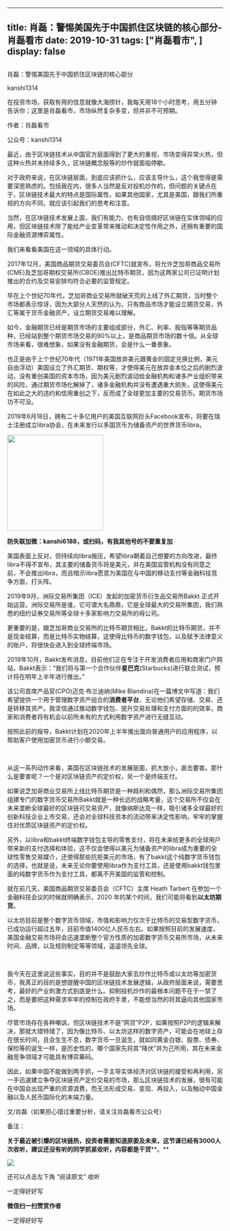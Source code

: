 
---
title:  肖磊：警惕美国先于中国抓住区块链的核心部分-肖磊看市
date: 2019-10-31
tags: ["肖磊看市", ]
display: false
---


## 



肖磊：警惕美国先于中国抓住区块链的核心部分




kanshi1314




在投资市场，获取有用的信息就像大海捞针，我每天用18个小时思考，用五分钟告诉你；这里是肖磊看市，市场纵然复杂多变，但并非不可预期。


作者：肖磊看市

公众号：kanshi1314



最近，由于区块链技术从中国官方层面得到了更大的重视，市场变得异常火热，但这种火热并未持续多久，区块链概念股等的炒作就面临停歇。



对于政府来说，在区块链层面，到底应该抓什么，应该主导什么，这个我觉得是需要深思熟虑的。包括我在内，很多人当然是反对投机炒作的，但问题的关键点在于，区块链技术最大的特点是国际属性，如果其他国家，尤其是美国，跟我们所重视的方向不同，就应该引起我们的思考和注意。



当然，在区块链技术发展上面，我们有能力，也有自信搞好区块链在实体领域的应用，但区块链技术除了能给产业变革带来推动和决定性作用之外，还拥有重要的国际金融资源博弈属性。



我们来看看美国在这一领域的具体行动。



2017年12月，美国商品期货交易委员会(CFTC)就宣布，将允许芝加哥商品交易所(CME)及芝加哥期权交易所(CBOE)推出比特币期货，因为这两家公司已证明计划推出的合约及交易安排均符合必要的监管规定。



早在上个世纪70年代，芝加哥商业交易所就破天荒的上线了外汇期货，当时整个市场都表示惊讶，因为大部分人天然的认为，只有商品市场才能设立期货交易，外汇等属于货币金融资产，设立期货交易难以理解。



如今，金融期货已经是期货市场的主要组成部分，外汇、利率、股指等等期货品种，已经站到整个期货市场交易的90%以上，是商品期货市场的数十倍。从全球市场来看，很难想象，如果没有金融期货，会是什么一番景象。



也正是由于上个世纪70年代（1971年美国放弃美元跟黄金的固定兑换比例，美元自由浮动）美国设立了外汇期货、期权等，才使得美元在放弃金本位之后的剧烈波动，没有重创美国的资本市场，因为美元剧烈波动给金融机构和诸多产业组织带来的风险，通过期货市场化解掉了，诸多金融机构并没有遭遇重大损失，这使得美元在如此之大的违约和信用重创之下，反而成了全球更加主要的交易货币。期货市场功不可没。



2019年6月18日，拥有二十多亿用户的美国互联网巨头Facebook宣布，将要在瑞士注册成立libra协会，在未来发行以多国货币为储备资产的世界货币libra。



<img class="rich_pages" data-copyright="0" data-ratio="1" data-s="300,640" src="https://mmbiz.qpic.cn/mmbiz_jpg/rIYcHn0KrPQxE6zMiarib0VYKnt94Md6MMtJIw6YEwy8maoZPYfqopnlsqVs55Vz3JiaQIS7PZ1rg8lrYVngiaw9CQ/640?wx_fmt=jpeg" data-type="jpeg" data-w="430" style="height: 224px;width: 224px;"/>

**防失联加微：kanshi6188，或扫码，有我其他号的不要重复加**



美国表面上反对，但持续向libra施压，希望libra朝着自己想要的方向改进，最终libra不得不宣布，其主要的储备货币将是美元，并在美国监管机构没有同意之前，不会推出libra，而且暗示libra愿意为美国在与中国的移动支付等金融科技竞争方面，打头阵。



2019年9月，洲际交易所集团（ICE）发起的加密货币衍生品交易所Bakkt 正式开始运营。洲际交易所是谁，它可谓大名鼎鼎，它是全球最大的交易所集团，我们熟悉的纽约证券交易所等全球十多家影响力交易所的母公司。



更重要的是，跟芝加哥商业交易所的比特币期货相比，Bakkt的比特币期货，并不是现金结算，而是比特币实物结算，这使得比特币的数字钱包，以及赋予法律意义的账户，将很快会进入到全球终端市场。



2019年10月，Bakkt发布消息，目前他们正在专注于开发消费者应用和商家门户网站，Bakkt表示：“我们将与第一个合作伙伴**星巴克**(Starbucks)进行联合测试，预计将在明年上半年进行推出。”



该公司首席产品官(CPO)迈克·布兰迪纳(Mike Blandina)在一篇博文中写道：我们希望提供一个用于管理数字资产组合的**消费者平台**，无论他们希望存储、交易、还是转移其资产。我坚信通过推动数字钱包、提升交易处理和支付方面的的效率，商家和消费者将有机会以前所未有的方式利用数字资产进行无缝互动。



按照此前的报导，Bakkt计划在2020年上半年推出面向普通用户的应用程序，以帮助客户使用加密货币进行小额交易。

&nbsp;

从这一系列动作来看，美国在区块链技术的发展层面，抓大放小，直击要害。那什么是要害呢？一个是对区块链资产的定价权，另一个是终端支付。



如果说芝加哥商业交易所上线比特币期货是一种趋利和偶然，那么洲际交易所集团组建专门的数字货币交易所Bakkt就是一种长远的战略考量，这个交易所不仅会在未来垄断全球最好的区块链可交易资产，就像纳斯达克一样，吸引诸多全球最好的创新科技企业上市交易，还会对全球科技资本的流动带来决定性影响，牢牢的掌握住对优质区块链资产的定价权。



另外，以libra和bakkt终端数字钱包主导的零售支付，将在未来给更多的全球用户带来新的支付选择和体验，这不仅会使得以美元为储备资产的libra成为重要的全球性零售交易媒介，还使得那些抗拒美元的市场，有了bakkt这个纯数字货币钱包的选择，也就是说，未来无论你要使用libra作为支付工具，还是使用bakkt钱包里面的纯数字货币作为支付工具，都离不开美国的监管和控制。



就在前几天，美国商品期货交易委员会（CFTC）主席 Heath Tarbert 在参加一个金融科技会议的时候就明确表示，2020 年的某个时间，我们可能将看到**以太坊期货**。



以太坊目前是整个数字货币领域，市值和影响力仅次于比特币的交易型数字货币，已成功运行超过五年，目前市值1400亿人民币左右。如果按照目前的发展速度，美国金融交易市场将会迅速垄断整个官方性质的加密数字货币交易所市场，从未来时间、品牌，以及规则制定等等领域，遥遥领先全球。

&nbsp;

我今天在这里说这些事实，目的并不是鼓励大家去炒作比特币或以太坊等加密货币，我真正的目的是想提醒中国的区块链技术发展逻辑，从政府层面来说，需要思考，最好的产业刺激方式到底是什么。抑制投机炒作的最根本问题不在于一禁了之，而是要把这种需求牢牢的控制在政府手里，不能想当然的将其逼向其他国家市场。



尽管市场存在各种嘲讽，但区块链技术不是“网贷”P2P，如果按照P2P的逻辑来解决，那就大错特错了，因为像比特币、以太坊这样的数字资产，可能会在地球上存在很长时间，且会生生不息，数字货币一旦诞生，就如同黄金白银、股票、债券、保险等的诞生一样，是历史性的，哪个国家先将其“降伏”并为己所用，其在未来金融竞争领域才可能具有博弈筹码。



因此，如果中国不能做到两手抓，一手主导实体经济对区块链的接受和再利用，另一手迅速建立争夺区块链资产定价交易的市场，那么区块链技术的发展，很有可能在中国会出现严重的资源浪费，而无法形成交易、变现、再投入，以及触动中国金融以及人民币国际化的末端力量。



文/肖磊（如果担心错过重要分析，请关注肖磊看市公众号）



备注：

**关于最近被引爆的区块链热，投资者需要知道原委及未来，这节课已经有3000人次收听，建议还没有听的同学抓紧收听，内容都是干货****。**



<img class="rich_pages" data-ratio="1.7786666666666666" data-s="300,640" src="https://mmbiz.qpic.cn/mmbiz_jpg/rIYcHn0KrPSjbWBsApribATiad3O2zVbWbeHz5gNBBWngWJ6GibWZIylZlicMMia8PhwjCMYBUIxnXoFejwoKEppv5Q/640?wx_fmt=jpeg" data-type="jpeg" data-w="750"/>

还可以点击左下角&nbsp;“阅读原文”&nbsp;收听

一定得好好写


**微信扫一扫赞赏作者**






一定得好好写








